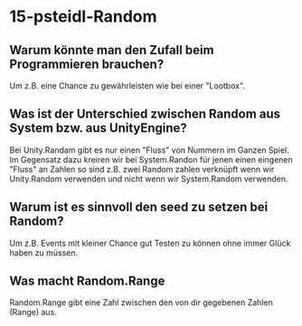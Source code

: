 # 15-psteidl-Random

## Warum könnte man den Zufall beim Programmieren brauchen?
Um z.B. eine Chance zu gewährleisten wie bei einer "Lootbox".

## Was ist der Unterschied zwischen Random aus System bzw. aus UnityEngine?
Bei Unity.Randam gibt es nur einen "Fluss" von Nummern im Ganzen Spiel. Im Gegensatz dazu kreiren wir bei System.Randon für jenen einen eingenen "Fluss" an Zahlen so sind z.B. zwei Random zahlen verknüpft wenn wir Unity.Random verwenden und nicht wenn wir System.Random verwenden.

## Warum ist es sinnvoll den seed zu setzen bei Random?
Um z.B. Events mit kleiner Chance gut Testen zu können ohne immer Glück haben zu müssen.

## Was macht Random.Range
Random.Range gibt eine Zahl zwischen den von dir gegebenen Zahlen (Range) aus.

